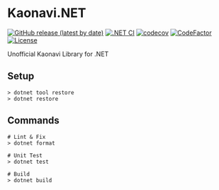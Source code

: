 # Kaonavi.NET

[![GitHub release (latest by date)](https://img.shields.io/github/v/release/nogic1008/Kaonavi.NET)](https://github.com/nogic1008/Kaonavi.NET/releases)
[![.NET CI](https://github.com/nogic1008/Kaonavi.NET/actions/workflows/dotnet.yml/badge.svg)](https://github.com/nogic1008/Kaonavi.NET/actions/workflows/dotnet.yml)
[![codecov](https://codecov.io/gh/nogic1008/Kaonavi.NET/branch/main/graph/badge.svg?token=DK9S9TJtgj)](https://codecov.io/gh/nogic1008/Kaonavi.NET)
[![CodeFactor](https://www.codefactor.io/repository/github/nogic1008/Kaonavi.NET/badge)](https://www.codefactor.io/repository/github/nogic1008/Kaonavi.NET)
[![License](https://img.shields.io/github/license/nogic1008/Kaonavi.NET)](LICENSE)

Unofficial Kaonavi Library for .NET

## Setup

```console
> dotnet tool restore
> dotnet restore
```

## Commands

```console
# Lint & Fix
> dotnet format

# Unit Test
> dotnet test

# Build
> dotnet build
```
